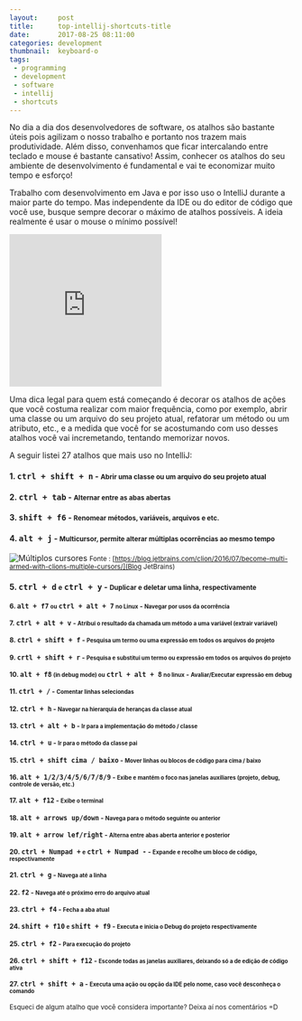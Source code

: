 ```yaml
---
layout:     post
title:      top-intellij-shortcuts-title
date:       2017-08-25 08:11:00
categories: development
thumbnail:  keyboard-o
tags:
 - programming
 - development
 - software
 - intellij
 - shortcuts 
---
```


No dia a dia dos desenvolvedores de software, os atalhos são bastante úteis pois agilizam o nosso trabalho e portanto nos 
trazem mais produtividade. Além disso, convenhamos que ficar intercalando entre teclado e mouse é bastante cansativo! 
Assim, conhecer os atalhos do seu ambiente de desenvolvimento é fundamental e vai te economizar muito tempo e esforço!

Trabalho com desenvolvimento em Java e por isso uso o IntelliJ durante a maior parte do tempo. 
Mas independente da IDE ou do editor de código que você use, busque sempre decorar o máximo de atalhos possíveis.
A ideia realmente é usar o mouse o mínimo possível!

<iframe src="https://giphy.com/embed/ule4vhcY1xEKQ" width="270" height="270" frameBorder="0" class="giphy-embed" allowFullScreen></iframe><p><a href="https://giphy.com/gifs/reactionseditor-cat-typing-ule4vhcY1xEKQ"></a></p>

Uma dica legal para quem está começando é decorar os atalhos de ações que você costuma realizar com maior frequência, 
como por exemplo, abrir uma classe ou um arquivo do seu projeto atual, refatorar um método ou um atributo, etc., 
e a medida que você for se acostumando com uso desses atalhos você vai incremetando, tentando memorizar novos.

A seguir listei 27 atalhos que mais uso no IntelliJ:

#### 1. <kbd>ctrl + shift + n</kbd> - <small>Abrir uma classe ou um arquivo  do seu projeto atual</small>
#### 2. <kbd>ctrl + tab</kbd> - <small>Alternar entre as abas abertas</small>
#### 3. <kbd>shift + f6</kbd> - <small>Renomear métodos, variáveis, arquivos e etc.</small> 
#### 4. <kbd>alt + j</kbd> - <small>Multicursor, permite alterar múltiplas ocorrências ao mesmo tempo</small>

![Múltiplos cursores]({{site.baseurl}}/assets/posts/multiple_cursor_selection.gif)
<small>Fonte : [https://blog.jetbrains.com/clion/2016/07/become-multi-armed-with-clions-multiple-cursors/](Blog JetBrains)</small>

#### 5. <kbd>ctrl + d</kbd> <small>e</small> <kbd>ctrl + y</kbd> - <small>Duplicar  e deletar uma linha, respectivamente
#### 6. <kbd>alt + f7</kbd> <small>ou</small> <kbd>ctrl + alt + 7</kbd> <small>no Linux</small> - <small> Navegar por usos da ocorrência</small> 
#### 7. <kbd>ctrl + alt + v</kbd> - <small>Atribui o resultado da chamada um método a uma variável (extrair variável)</small>
#### 8. <kbd>ctrl + shift + f</kbd> - <small>Pesquisa um termo ou uma expressão em todos os arquivos do projeto</small>
#### 9. <kbd>crtl + shift + r</kbd> - <small>Pesquisa e substitui um termo ou expressão em todos os arquivos do projeto</small>
#### 10. <kbd>alt + f8</kbd> <small>  (in debug mode) ou</small> <kbd>ctrl + alt + 8</kbd> <small>no linux</small> </kbd> - <small>Avaliar/Executar expressão em debug</small>
#### 11. <kbd>ctrl + /</kbd> - <small>Comentar linhas seleciondas</small>
#### 12. <kbd>ctrl + h</kbd> - <small>Navegar na hierarquia de heranças da classe atual</small>
#### 13. <kbd>ctrl + alt + b</kbd> - <small>Ir para a implementação do método / classe</small>
#### 14. <kbd>ctrl + u</kbd> - <small>Ir para o método da classe pai</small>
#### 15. <kbd>ctrl + shift cima / baixo</kbd> - <small>Mover linhas ou blocos de código para cima / baixo</small>
#### 16. <kbd>alt + 1/2/3/4/5/6/7/8/9</kbd> - <small>Exibe e mantém o foco nas janelas auxiliares (projeto, debug, controle de versão, etc.) </small>
#### 17. <kbd>alt + f12</kbd> - <small>Exibe o terminal</small>
#### 18. <kbd>alt + arrows up/down</kbd> - <small>Navega para o método seguinte ou anterior</small>
#### 19. <kbd>alt + arrow lef/right</kbd> - <small>Alterna entre abas aberta anterior e posterior</small>
#### 20. <kbd>ctrl + Numpad +</kbd> <small>e</small> <kbd>ctrl + Numpad -</kbd> - <small>Expande e recolhe um bloco de código, respectivamente</small>
#### 21. <kbd>ctrl + g</kbd> - <small>Navega até a linha</small>
#### 22. <kbd>f2</kbd> - <small>Navega até o próximo erro do arquivo atual</small>
#### 23. <kbd>ctrl + f4</kbd> - <small>Fecha a aba atual</small>
#### 24. <kbd>shift + f10</kbd> <small>e</small> <kbd>shift + f9</kbd> - <small>Executa e inicia o Debug do projeto respectivamente</small>
#### 25. <kbd>ctrl + f2</kbd> - <small>Para execução do projeto</small>
#### 26. <kbd>ctrl + shift + f12</kbd> - <small>Esconde todas as janelas auxiliares, deixando só a de edição de código ativa</small>
#### 27. <kbd>ctrl + shift + a</kbd> - <small>Executa uma ação ou opção da IDE pelo nome, caso você desconheça o comando</small>

Esqueci de algum atalho que você considera importante? Deixa aí nos comentários =D


